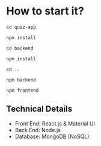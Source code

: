 
# How to start it?

  `cd quiz-app`

  `npm install`

  `cd backend`

  `npm install`

  `cd ..`

  `npm backend`
  
  `npm frontend`


## Technical Details
- Front End: React.js & Material UI 
- Back End:  Node.js
- Database: MongoDB (NoSQL)
